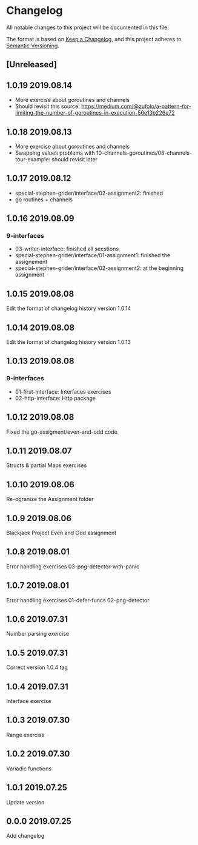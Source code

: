 # Changelog

All notable changes to this project will be documented in this file.

The format is based on [Keep a Changelog](https://keepachangelog.com/en/1.0.0/),
and this project adheres to [Semantic Versioning](https://semver.org/spec/v2.0.0.html).

## [Unreleased]

## 1.0.19 2019.08.14

* More exercise about goroutines and channels
* Should revisit this source: <https://medium.com/@zufolo/a-pattern-for-limiting-the-number-of-goroutines-in-execution-56e13b226e72>

## 1.0.18 2019.08.13

* More exercise about goroutines and channels
* Swapping values problems with 10-channels-goroutines/08-channels-tour-example: should revisit later

## 1.0.17 2019.08.12

* special-stephen-grider/interface/02-assignment2: finished
* go routines + channels

## 1.0.16 2019.08.09

### 9-interfaces

* 03-writer-interface: finished all secstions
* special-stephen-grider/interface/01-assignment1: finished the assignement
* special-stephen-grider/interface/02-assignment2: at the beginning assignment

## 1.0.15 2019.08.08

Edit the format of changelog history version 1.0.14

## 1.0.14 2019.08.08

Edit the format of changelog history version 1.0.13

## 1.0.13 2019.08.08

### 9-interfaces

* 01-first-interface: Interfaces exercises
* 02-http-interface: Http package

## 1.0.12 2019.08.08

Fixed the go-assigment/even-and-odd code

## 1.0.11 2019.08.07

Structs & partial Maps exercises

## 1.0.10 2019.08.06

Re-ogranize the Assignment folder

## 1.0.9 2019.08.06

Blackjack Project
Even and Odd assignment

## 1.0.8 2019.08.01

Error handling exercises
03-png-detector-with-panic

## 1.0.7 2019.08.01

Error handling exercises
01-defer-funcs
02-png-detector

## 1.0.6 2019.07.31

Number parsing exercise

## 1.0.5 2019.07.31

Correct version 1.0.4 tag

## 1.0.4 2019.07.31

Interface exercise

## 1.0.3 2019.07.30

Range exercise

## 1.0.2 2019.07.30

Variadic functions

## 1.0.1 2019.07.25

Update version

## 0.0.0 2019.07.25

Add changelog
